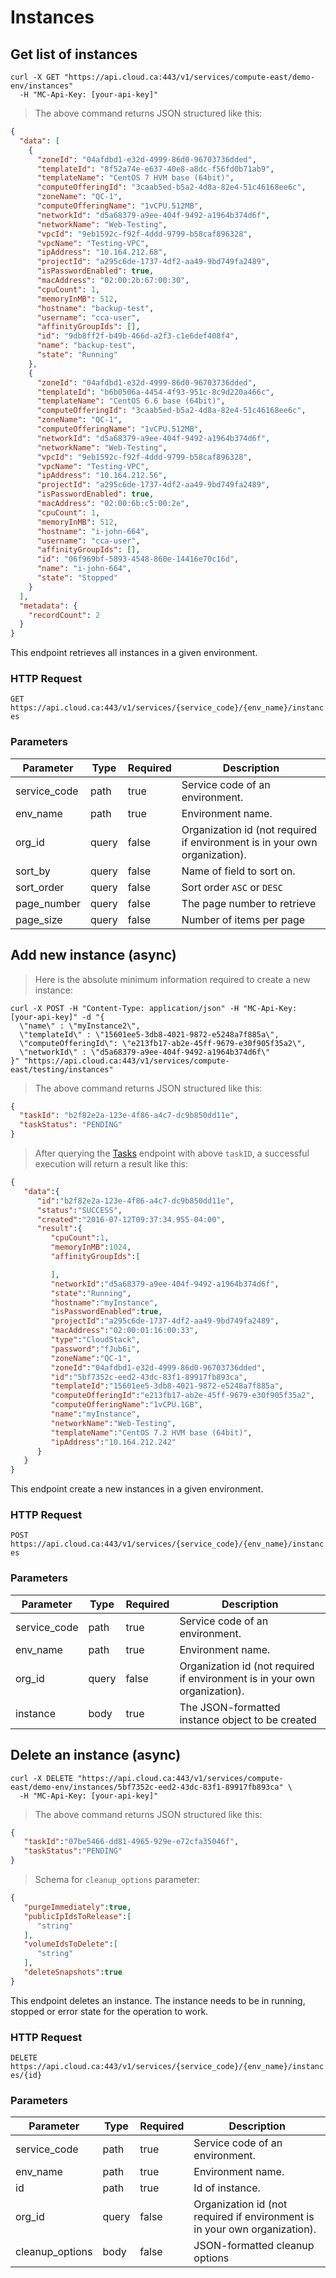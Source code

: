 # Instances

## Get list of instances

```shell
curl -X GET "https://api.cloud.ca:443/v1/services/compute-east/demo-env/instances"
  -H "MC-Api-Key: [your-api-key]"
```
> The above command returns JSON structured like this:

```json
{
  "data": [
    {
      "zoneId": "04afdbd1-e32d-4999-86d0-96703736dded",
      "templateId": "8f52a74e-e637-40e8-a8dc-f56fd0b71ab9",
      "templateName": "CentOS 7 HVM base (64bit)",
      "computeOfferingId": "3caab5ed-b5a2-4d8a-82e4-51c46168ee6c",
      "zoneName": "QC-1",
      "computeOfferingName": "1vCPU.512MB",
      "networkId": "d5a68379-a9ee-404f-9492-a1964b374d6f",
      "networkName": "Web-Testing",
      "vpcId": "9eb1592c-f92f-4ddd-9799-b58caf896328",
      "vpcName": "Testing-VPC",
      "ipAddress": "10.164.212.68",
      "projectId": "a295c6de-1737-4df2-aa49-9bd749fa2489",
      "isPasswordEnabled": true,
      "macAddress": "02:00:2b:67:00:30",
      "cpuCount": 1,
      "memoryInMB": 512,
      "hostname": "backup-test",
      "username": "cca-user",
      "affinityGroupIds": [],
      "id": "9db8ff2f-b49b-466d-a2f3-c1e6def408f4",
      "name": "backup-test",
      "state": "Running"
    },
    {
      "zoneId": "04afdbd1-e32d-4999-86d0-96703736dded",
      "templateId": "b6b0506a-4454-4f93-951c-8c9d220a466c",
      "templateName": "CentOS 6.6 base (64bit)",
      "computeOfferingId": "3caab5ed-b5a2-4d8a-82e4-51c46168ee6c",
      "zoneName": "QC-1",
      "computeOfferingName": "1vCPU.512MB",
      "networkId": "d5a68379-a9ee-404f-9492-a1964b374d6f",
      "networkName": "Web-Testing",
      "vpcId": "9eb1592c-f92f-4ddd-9799-b58caf896328",
      "vpcName": "Testing-VPC",
      "ipAddress": "10.164.212.56",
      "projectId": "a295c6de-1737-4df2-aa49-9bd749fa2489",
      "isPasswordEnabled": true,
      "macAddress": "02:00:6b:c5:00:2e",
      "cpuCount": 1,
      "memoryInMB": 512,
      "hostname": "i-john-664",
      "username": "cca-user",
      "affinityGroupIds": [],
      "id": "06f969bf-5893-4548-860e-14416e70c16d",
      "name": "i-john-664",
      "state": "Stopped"
    }
  ],
  "metadata": {
    "recordCount": 2
  }
}
```


This endpoint retrieves all instances in a given environment.

### HTTP Request

`GET https://api.cloud.ca:443/v1/services/{service_code}/{env_name}/instances`

### Parameters

Parameter | Type | Required | Description
--------- | ---- | ------- | -----------
service_code | path | true | Service code of an environment.
env_name | path | true | Environment name.
org_id | query | false | Organization id (not required if environment is in your own organization).
sort_by | query | false | Name of field to sort on.
sort_order | query | false | Sort order `ASC` or `DESC`
page_number | query | false | The page number to retrieve
page_size | query | false | Number of items per page

## Add new instance (async)

> Here is the absolute minimum information required to create a new instance:

```shell
curl -X POST -H "Content-Type: application/json" -H "MC-Api-Key: [your-api-key]" -d "{
  \"name\" : \"myInstance2\",
  \"templateId\" : \"15601ee5-3db8-4021-9872-e5248a7f885a\",
  \"computeOfferingId\": \"e213fb17-ab2e-45ff-9679-e30f905f35a2\",
  \"networkId\" : \"d5a68379-a9ee-404f-9492-a1964b374d6f\"
}" "https://api.cloud.ca:443/v1/services/compute-east/testing/instances"
```
> The above command returns JSON structured like this:

```json
{
  "taskId": "b2f82e2a-123e-4f86-a4c7-dc9b850dd11e",
  "taskStatus": "PENDING"
}
```

> After querying the [Tasks](#tasks) endpoint with above `taskID`, a successful execution will return a result like this:

```json
{
   "data":{
      "id":"b2f82e2a-123e-4f86-a4c7-dc9b850dd11e",
      "status":"SUCCESS",
      "created":"2016-07-12T09:37:34.955-04:00",
      "result":{
         "cpuCount":1,
         "memoryInMB":1024,
         "affinityGroupIds":[

         ],
         "networkId":"d5a68379-a9ee-404f-9492-a1964b374d6f",
         "state":"Running",
         "hostname":"myInstance",
         "isPasswordEnabled":true,
         "projectId":"a295c6de-1737-4df2-aa49-9bd749fa2489",
         "macAddress":"02:00:01:16:00:33",
         "type":"CloudStack",
         "password":"fJub6i",
         "zoneName":"QC-1",
         "zoneId":"04afdbd1-e32d-4999-86d0-96703736dded",
         "id":"5bf7352c-eed2-43dc-83f1-89917fb893ca",
         "templateId":"15601ee5-3db8-4021-9872-e5248a7f885a",
         "computeOfferingId":"e213fb17-ab2e-45ff-9679-e30f905f35a2",
         "computeOfferingName":"1vCPU.1GB",
         "name":"myInstance",
         "networkName":"Web-Testing",
         "templateName":"CentOS 7.2 HVM base (64bit)",
         "ipAddress":"10.164.212.242"
      }
   }
}
```


This endpoint create a new instances in a given environment.

### HTTP Request

`POST https://api.cloud.ca:443/v1/services/{service_code}/{env_name}/instances`

### Parameters

Parameter | Type | Required | Description
--------- | ---- | ------- | -----------
service_code | path | true | Service code of an environment.
env_name | path | true | Environment name.
org_id | query | false | Organization id (not required if environment is in your own organization).
instance | body | true | The JSON-formatted instance object to be created


## Delete an instance (async)

```shell
curl -X DELETE "https://api.cloud.ca:443/v1/services/compute-east/demo-env/instances/5bf7352c-eed2-43dc-83f1-89917fb893ca" \
  -H "MC-Api-Key: [your-api-key]"
```
> The above command returns JSON structured like this:

```json
{  
   "taskId":"07be5466-dd81-4965-929e-e72cfa35046f",
   "taskStatus":"PENDING"
}
```

> Schema for `cleanup_options` parameter:

```json
{
   "purgeImmediately":true,
   "publicIpIdsToRelease":[
      "string"
   ],
   "volumeIdsToDelete":[
      "string"
   ],
   "deleteSnapshots":true
}
```

This endpoint deletes an instance. The instance needs to be in running, stopped or error state for the operation to work.

### HTTP Request

`DELETE https://api.cloud.ca:443/v1/services/{service_code}/{env_name}/instances/{id}`

### Parameters

Parameter | Type | Required | Description
--------- | ---- | ------- | -----------
service_code | path | true | Service code of an environment.
env_name | path | true | Environment name.
id | path | true | Id of instance.
org_id | query | false | Organization id (not required if environment is in your own organization).
cleanup_options | body | false | JSON-formatted cleanup options



